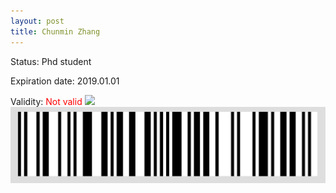 ```yaml
---
layout: post
title: Chunmin Zhang
---
```


Status: Phd student

Expiration date: 2019.01.01

Validity: <font color="red"> Not valid</font> 
![](/members/img/Chunmin_Zhang.png)
![](/members/img/bar.png)
